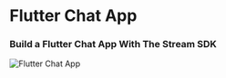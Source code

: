 # Flutter Chat App

### Build a Flutter Chat App With The Stream SDK

<img src="https://getstream.io/static/8117a59d1cebd2b9c775a16e3f46085c/8b075/chat-gallery-3.webp" alt="Flutter Chat App" >

<!-- https://getstream.io/chat/flutter/tutorial/ -->
